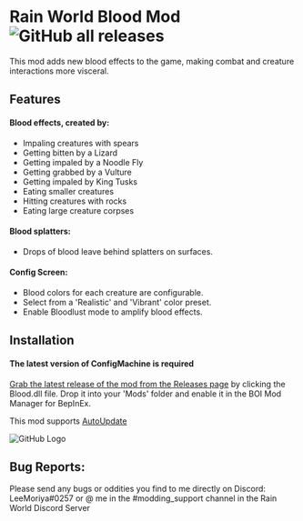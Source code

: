 # Rain World Blood Mod ![GitHub all releases](https://img.shields.io/github/downloads/LeeMoriya/Blood/total?style=for-the-badge)

This mod adds new blood effects to the game, making combat and creature interactions more visceral.

## Features
#### Blood effects, created by:

- Impaling creatures with spears
- Getting bitten by a Lizard
- Getting impaled by a Noodle Fly
- Getting grabbed by a Vulture
- Getting impaled by King Tusks
- Eating smaller creatures
- Hitting creatures with rocks
- Eating large creature corpses

#### Blood splatters:

- Drops of blood leave behind splatters on surfaces.

#### Config Screen:

- Blood colors for each creature are configurable.
- Select from a 'Realistic' and 'Vibrant' color preset.
- Enable Bloodlust mode to amplify blood effects.

## Installation
#### The latest version of ConfigMachine is required
[Grab the latest release of the mod from the Releases page](https://github.com/LeeMoriya/Blood/releases/tag/v1.1) by clicking the Blood.dll file. Drop it into your 'Mods' folder and enable it in the BOI Mod Manager for BepInEx.

This mod supports [AutoUpdate](https://beestuff.pythonanywhere.com/audb/api/mods/0/0/download/latest)

![GitHub Logo](https://imgur.com/zXrdnHV.png)

## Bug Reports:
Please send any bugs or oddities you find to me directly on Discord: LeeMoriya#0257 or @ me in the #modding_support channel in the Rain World Discord Server
